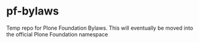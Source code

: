 # pf-bylaws

Temp repo for Plone Foundation Bylaws. This will eventually be moved into the official Plone Foundation namespace
